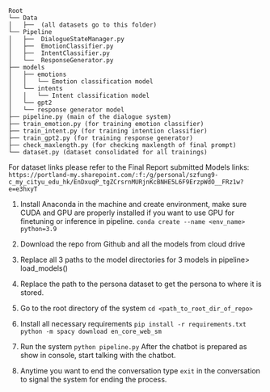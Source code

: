 ```
Root
└── Data 
│   ├──  (all datasets go to this folder)
└── Pipeline
│   ├──  DialogueStateManager.py
│   ├──  EmotionClassifier.py
│   ├──  IntentClassifier.py
│   └──  ResponseGenerator.py
├── models
│   ├── emotions
│   │	└── Emotion classification model
│   └── intents
│   │	└── Intent classification model
│   └── gpt2
│	└── response generator model
├── pipeline.py (main of the dialogue system)
├── train_emotion.py (for training emotion classifier)
├── train_intent.py (for training intention classifier)
├── train_gpt2.py (for training response generator)
├── check_maxlength.py (for checking maxlength of final prompt)
└── dataset.py (dataset consolidated for all trainings)
```
For dataset links please refer to the Final Report submitted 
Models links: `https://portland-my.sharepoint.com/:f:/g/personal/szfung9-c_my_cityu_edu_hk/EnDxuqP_tgZCrsrnMURjnKcBNHE5L6F9ErzpWdO__FRz1w?e=e3hxyT`

1.	Install Anaconda in the machine and create environment, make sure CUDA and GPU are properly installed if you want to use GPU for finetuning or inference in pipeline.
`conda create --name <env_name> python=3.9` 
2.	Download the repo from Github and all the models from cloud drive
3.	Replace all 3 paths to the model directories for 3 models in pipeline> load_models() 
4.	Replace the path to the persona dataset to get the persona to where it is stored.
5.	Go to the root directory of the system
`cd <path_to_root_dir_of_repo>` 
6.	Install all necessary requirements
`pip install -r requirements.txt` 
`python -m spacy download en_core_web_sm` 
7.	Run the system
`python pipeline.py` 
After the chatbot is prepared as show in console, start talking with the chatbot.

8.	Anytime you want to end the conversation type `exit` in the conversation to signal the system for ending the process.

